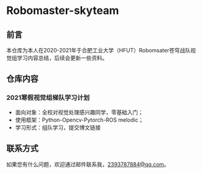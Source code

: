 # Robomaster-skyteam

## 前言

本仓库为本人在2020-2021年于合肥工业大学（HFUT）Robomsater苍穹战队视觉组学习内容总结，后续会更新一些资料。

## 仓库内容

### 2021寒假视觉组梯队学习计划

- 面向对象：全校对视觉处理感兴趣同学，零基础入门；
- 使用框架：Python-Opencv-Pytorch-ROS melodic；
- 学习形式：组队学习，提交博文链接

## 联系方式

如果您有什么问题，欢迎通过邮件联系我，[2393787884@qq.com](mailto:2393787884@qq.com)。
